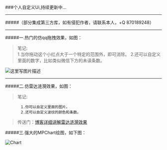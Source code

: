 ###个人自定义Ui,持续更新中...
**********************************************************************************************
#####（部分集成第三方库，如有侵犯作者，请联系本人，+Q 870189248）
**********************************************************************************************
#####一.热门的仿qq拖拽效果，如图：
>笔记:   
>            1.当你拖动这个小红点大于一个特定的范围外，即可消除。
             2.还可以自定义里面的数字，比如类似微信下方的未读条数。
             

![这里写图片描述](http://img.blog.csdn.net/20170331101913938?watermark/2/text/aHR0cDovL2Jsb2cuY3Nkbi5uZXQveGg4NzAxODkyNDg=/font/5a6L5L2T/fontsize/400/fill/I0JBQkFCMA==/dissolve/70/gravity/SouthEast)


**********************************************************************************************
#####二.仿雷达涟漪效果，如图：
>笔记:    
>
           1.你可以自定义里面的图片。
           2.还可以自定义波纹的颜色和条数。
       
         
>传送门：[博客详细讲解雷达涟漪效果](http://blog.csdn.net/xh870189248/article/details/64121808)

#####三.强大的MPChart绘图，如下图：

 ![Chart](sceenGif/Chart.gif)

